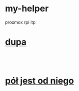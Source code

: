 # my-helper
proxmox rpi itp<br>
# <a href="https://youtube.com">dupa</a>
<br><br>
# <a href="https://tteck.github.io/Proxmox/">pół jest od niego</a>
